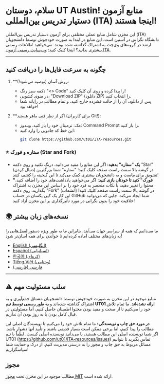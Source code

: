 # سلام، دوستان UT Austin! منابع آزمون دستیار تدریس بین‌المللی (ITA) اینجا هستند!

این مخزن شامل منابع عملی مختلفی برای آزمون دستیار تدریس بین‌المللی (ITA) دانشگاه تگزاس در آستین است. این منابع در ابتدا به صورت خودجوش توسط دانشجویان ارشد در گروه‌های وی‌چت به اشتراک گذاشته شده بودند. می‌خواهید اطلاعات رسمی بیشتری بدانید؟ اینجا کلیک کنید: [وب‌سایت رسمی آزمون ITA](https://global.utexas.edu/english-language-center/resources/international-teaching-assistants).

---

## چگونه به سرعت فایل‌ها را دریافت کنید

1.  **روش آسان (توصیه می‌شود!):
    *   دکمه سبز رنگ "<> Code" را پیدا کرده و روی آن کلیک کنید!
    *   در منوی کشویی، "Download ZIP" (دانلود ZIP) را انتخاب کنید.
    *   پس از دانلود، آن را از حالت فشرده خارج کنید، و تمام مطالب در رایانه شما خواهد بود!

2.  **اگر از نظر فنی ماهر هستید (برای کاربران Git!):
    *   مک: ترمینال خود را باز کنید. ویندوز: Command Prompt را باز کنید.
    *   این خط کد جادویی را وارد کنید:
        ```bash
        git clone https://github.com/ut01/ITA-resources.git
        ```

### ⭐ ستاره و فورک (Star and Fork)

*   **یک "ستاره" بدهید:** اگر این منابع را مفید می‌دانید، درنگ نکنید و روی دکمه "Star" (دنبال کردن) در گوشه بالا سمت راست صفحه کلیک کنید! "ستاره" شما بزرگترین تشویق برای ماست و به دانشجویان بیشتری کمک می‌کند تا این گنجینه را کشف کنند!
*   **"فورک" کنید تا خودتان بازی کنید:** اگر می‌خواهید یادداشت‌های خود را اضافه کنید، محتوا را تغییر دهید، یا نکات منحصر به فرد خود را بر اساس این مخزن به اشتراک بگذارید، روی دکمه "Fork" (انشعاب) در گوشه بالا سمت راست صفحه کلیک کنید! این کار یک کپی یکسان در حساب GitHub شما ایجاد می‌کند، جایی که می‌توانید خلاقیت خود را بدون نگرانی در مورد تأثیرگذاری بر این مخزن آزاد کنید!

## 🌍 نسخه‌های زبان بیشتر

ما می‌دانیم که همه از سراسر جهان می‌آیند، بنابراین ما به طور ویژه دستورالعمل‌هایی را به زبان‌های مختلف آماده کرده‌ایم تا خواندن برای همه آسان‌تر شود!

*   [English (انگلیسی)](./translations/README.en.md)
*   [Español (اسپانیایی)](./translations/README.es.md)
*   [한국어 (کره‌ای)](./translations/README.ko.md)
*   [Tiếng Việt (ویتنامی)](./translations/README.vi.md)
*   [فارسی (فارسی)](./translations/README.fa.md)

---

## ⚠️ سلب مسئولیت مهم

منابع موجود در این مخزن به صورت خودجوش توسط دانشجویان مشتاق جمع‌آوری و به اشتراک گذاشته شده‌اند و **به طور رسمی توسط تیم UT01 ارائه نشده‌اند**. ما تمام تلاش خود را می‌کنیم تا از صحت و مفید بودن محتوا اطمینان حاصل کنیم، اما مسئولیتی در قبال کامل بودن یا به روز بودن آن نداریم.

**در مورد حق چاپ و نویسندگی:** ما تمام تلاش خود را می‌کنیم تا نویسندگان اصلی این مطالب را پیدا کنیم، اما برخی ممکن است بسیار قدیمی باشند و تأیید آنها دشوار باشد. اگر شما نویسنده اصلی این مطالب هستید، یا می‌دانید نویسنده اصلی کیست، لطفاً با تیم UT01 (https://github.com/ut01/ITA-resources/issues) تماس بگیرید تا بتوانیم مسائل مربوط به حق چاپ و مجوز را به درستی مدیریت کنیم. از درک و حمایت شما سپاسگزاریم!

## مجوز

مطالب موجود در این مخزن تحت [مجوز MIT](LICENSE) ارائه شده است.